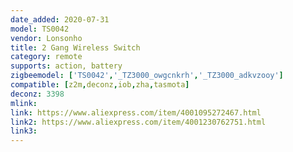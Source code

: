 ```yaml
---
date_added: 2020-07-31
model: TS0042
vendor: Lonsonho
title: 2 Gang Wireless Switch
category: remote
supports: action, battery
zigbeemodel: ['TS0042','_TZ3000_owgcnkrh','_TZ3000_adkvzooy']
compatible: [z2m,deconz,iob,zha,tasmota]
deconz: 3398
mlink: 
link: https://www.aliexpress.com/item/4001095272467.html
link2: https://www.aliexpress.com/item/4001230762751.html
link3: 
---
```

